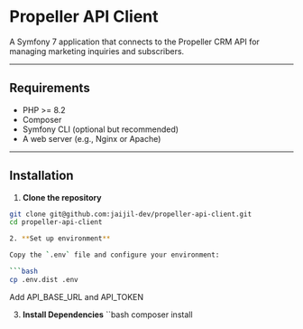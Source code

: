 # Propeller API Client

A Symfony 7 application that connects to the Propeller CRM API for managing marketing inquiries and subscribers.

---

## Requirements

- PHP >= 8.2
- Composer
- Symfony CLI (optional but recommended)
- A web server (e.g., Nginx or Apache)

---

## Installation

1. **Clone the repository**

```bash
git clone git@github.com:jaijil-dev/propeller-api-client.git
cd propeller-api-client

2. **Set up environment**

Copy the `.env` file and configure your environment:

```bash
cp .env.dist .env
```
Add API_BASE_URL and API_TOKEN

3. **Install Dependencies**
``bash
composer install
```





